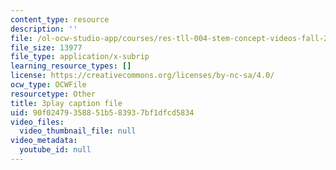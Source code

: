 ```yaml
---
content_type: resource
description: ''
file: /ol-ocw-studio-app/courses/res-tll-004-stem-concept-videos-fall-2013/90f02479358851b583937bf1dfcd5834_JGeTcRfKgBo.vtt
file_size: 13977
file_type: application/x-subrip
learning_resource_types: []
license: https://creativecommons.org/licenses/by-nc-sa/4.0/
ocw_type: OCWFile
resourcetype: Other
title: 3play caption file
uid: 90f02479-3588-51b5-8393-7bf1dfcd5834
video_files:
  video_thumbnail_file: null
video_metadata:
  youtube_id: null
---
```

